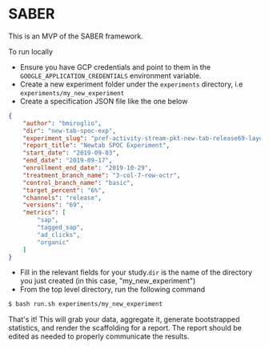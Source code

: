 # SABER

This is an MVP of the SABER framework.

To run locally

* Ensure you have GCP credentials and point to them in the `GOOGLE_APPLICATION_CREDENTIALS` environment variable.
* Create a new experiment folder under the `experiments` directory, i.e `experiments/my_new_experiment`
* Create a specification JSON file like the one below

```json
{
	"author": "bmiroglio",
	"dir": "new-tab-spoc-exp",
	"experiment_slug": "pref-activity-stream-pkt-new-tab-release69-layout-holdbac-release-69-bug-1577291",
	"report_title": "Newtab SPOC Experiment",
	"start_date": "2019-09-03",
	"end_date": "2019-09-17",
	"enrollment_end_date": "2019-10-29",
	"treatment_branch_name": "3-col-7-row-octr",
	"control_branch_name": "basic",
	"target_percent": "6%",
	"channels": "release",
	"versions": "69",
	"metrics": [
		"sap",
		"tagged_sap",
		"ad_clicks",
		"organic"
	]
}
```

* Fill in the relevant fields for your study.`dir` is the name of the directory you just created (in this case, "my_new_experiment")
* From the top level directory, run the following command

```bash
$ bash run.sh experiments/my_new_experiment
```

That's it! This will grab your data, aggregate it, generate bootstrapped statistics, and render the scaffolding for a report. The report should be edited as needed to properly communicate the results. 
